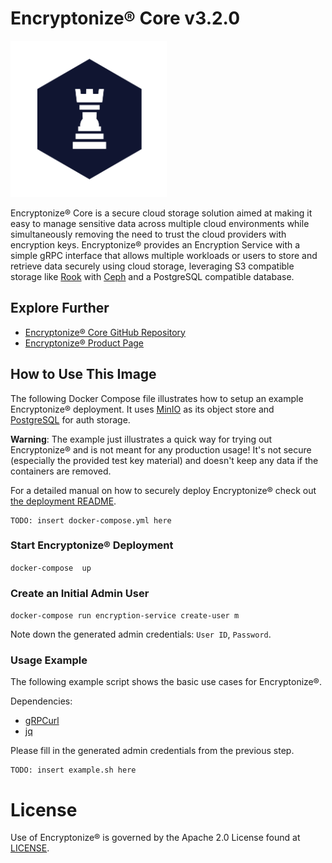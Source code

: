 # Encryptonize® Core v3.2.0

<img alt="Encryptonize" src="https://raw.githubusercontent.com/cyber-crypt-com/encryptonize-core/master/documentation/imgs/rook-hex.png" width="250">

Encryptonize® Core is a secure cloud storage solution aimed at making it easy to manage sensitive
data across multiple cloud environments while simultaneously removing the need to trust the cloud
providers with encryption keys. Encryptonize® provides an Encryption Service with a simple gRPC
interface that allows multiple workloads or users to store and retrieve data securely using cloud storage,
leveraging S3 compatible storage like [Rook](https://rook.io/) with [Ceph](https://ceph.io/) and
a PostgreSQL compatible database.

## Explore Further
* [Encryptonize® Core GitHub Repository](https://github.com/cyber-crypt-com/encryptonize-core)
* [Encryptonize® Product Page](https://cyber-crypt.com/encryptonize/)

## How to Use This Image
The following Docker Compose file illustrates how to setup an example Encryptonize® deployment.
It uses [MinIO](https://min.io/) as its object store and [PostgreSQL](https://www.postgresql.org/) for auth storage.

**Warning**: The example just illustrates a quick way for trying out Encryptonize® and is not meant for any production usage!
It's not secure (especially the provided test key material) and doesn't keep any data if the containers are removed.

For a detailed manual on how to securely deploy Encryptonize® check out [the deployment README](https://github.com/cyber-crypt-com/encryptonize-core/blob/master/kubernetes/README.md).

```
TODO: insert docker-compose.yml here
```

### Start Encryptonize® Deployment 

`docker-compose  up`

### Create an Initial Admin User

`docker-compose run encryption-service create-user m`

Note down the generated admin credentials: `User ID`, `Password`.

### Usage Example
The following example script shows the basic use cases for Encryptonize®.

Dependencies:
 - [gRPCurl](https://github.com/fullstorydev/grpcurl)
 - [jq](https://stedolan.github.io/jq/)

Please fill in the generated admin credentials from the previous step.

```
TODO: insert example.sh here
```

# License

Use of Encryptonize®  is governed by the Apache 2.0 License found at [LICENSE](https://github.com/cyber-crypt-com/encryptonize-core/blob/master/LICENSE).
